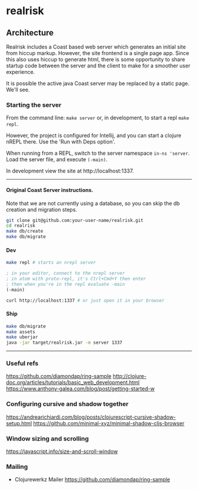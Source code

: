 # realrisk


## Architecture
Realrisk includes a Coast based web server which generates an initial site from hiccup markup. However, the site frontend is a single page app. Since this also uses hiccup to generate html, there is some opportunity to share startup code between the server and the client to make for a smoother user experience.

It is possible the active java Coast server may be replaced by a static page. We'll see. 

### Starting the server
From the command line:
```make server```
or, in development, to start a repl
```make repl```.

However, the project is configured for Intellij, and you can start a clojure
nREPL there. Use the 'Run with Deps option'.

When running from a REPL, switch to the server namespace ```in-ns 'server```.
Load the server file, and execute ```(-main)```.

In development view the site at http://localhost:1337.

***

#### Original Coast Server instructions.  

Note that we are not currently using a database, so you can skip the db creation and migration steps.

```bash
git clone git@github.com:your-user-name/realrisk.git
cd realrisk
make db/create
make db/migrate
```

#### Dev

```bash
make repl # starts an nrepl server
```

```clojure
; in your editor, connect to the nrepl server
; in atom with proto-repl, it's Ctrl+Cmd+Y then enter
; then when you're in the repl evaluate -main
(-main)
```

```bash
curl http://localhost:1337 # or just open it in your browser
```

#### Ship
```bash
make db/migrate
make assets
make uberjar
java -jar target/realrisk.jar -m server 1337
```

***

### Useful refs
https://github.com/diamondap/ring-sample
http://clojure-doc.org/articles/tutorials/basic_web_development.html
https://www.anthony-galea.com/blog/post/getting-started-w


### Configuring cursive and shadow together
https://andrearichiardi.com/blog/posts/clojurescript-cursive-shadow-setup.html
https://github.com/minimal-xyz/minimal-shadow-cljs-browser

### Window sizing and scrolling
https://javascript.info/size-and-scroll-window

### Mailing
* Clojurewerkz Mailer https://github.com/diamondap/ring-sample